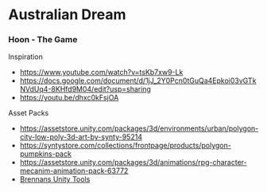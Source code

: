 # Australian Dream
### Hoon - The Game

Inspiration
 - https://www.youtube.com/watch?v=tsKb7xw9-Lk
 - https://docs.google.com/document/d/1jJ_2Y0Pcn0tGuQa4Epkoi03vGTkNVdUq4-8KHfd9M04/edit?usp=sharing
 - https://youtu.be/dhxc0kFsjOA
 
 
Asset Packs
 - https://assetstore.unity.com/packages/3d/environments/urban/polygon-city-low-poly-3d-art-by-synty-95214
 - https://syntystore.com/collections/frontpage/products/polygon-pumpkins-pack
 - https://assetstore.unity.com/packages/3d/animations/rpg-character-mecanim-animation-pack-63772
 - [Brennans Unity Tools](https://github.com/bh679/Unity-Tools)
 
